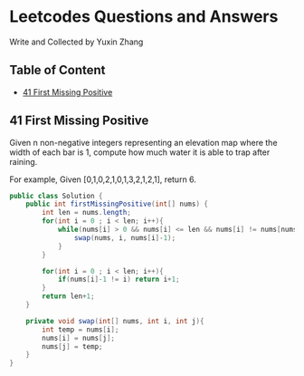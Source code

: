 # Leetcodes Questions and Answers 
Write and Collected by Yuxin Zhang

## Table of Content
- [41 First Missing Positive](#41-first-missing-positive)

## 41 First Missing Positive
Given n non-negative integers representing an elevation map where the width of each bar is 1, compute how much water it is able to trap after raining.

For example, 
Given [0,1,0,2,1,0,1,3,2,1,2,1], return 6.

```java
public class Solution {
    public int firstMissingPositive(int[] nums) {
        int len = nums.length;
        for(int i = 0 ; i < len; i++){
            while(nums[i] > 0 && nums[i] <= len && nums[i] != nums[nums[i] - 1]){
                swap(nums, i, nums[i]-1);
            }
        }

        for(int i = 0 ; i < len; i++){
            if(nums[i]-1 != i) return i+1;
        }
        return len+1;
    }

    private void swap(int[] nums, int i, int j){
        int temp = nums[i];
        nums[i] = nums[j];
        nums[j] = temp;
    }
}
```
